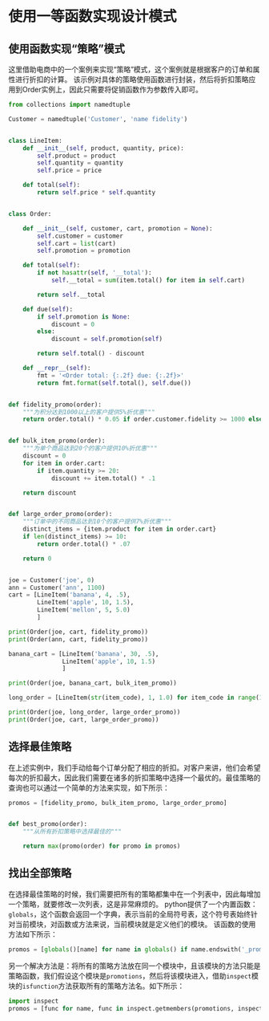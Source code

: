 # 使用一等函数实现设计模式
## 使用函数实现“策略”模式
这里借助电商中的一个案例来实现“策略”模式，这个案例就是根据客户的订单和属性进行折扣的计算。
该示例对具体的策略使用函数进行封装，然后将折扣策略应用到Order实例上，因此只需要将促销函数作为参数传入即可。

```python
from collections import namedtuple

Customer = namedtuple('Customer', 'name fidelity')


class LineItem:
    def __init__(self, product, quantity, price):
        self.product = product
        self.quantity = quantity
        self.price = price

    def total(self):
        return self.price * self.quantity


class Order:

    def __init__(self, customer, cart, promotion = None):
        self.customer = customer
        self.cart = list(cart)
        self.promotion = promotion

    def total(self):
        if not hasattr(self, '__total'):
            self.__total = sum(item.total() for item in self.cart)

        return self.__total

    def due(self):
        if self.promotion is None:
            discount = 0
        else:
            discount = self.promotion(self)

        return self.total() - discount

    def __repr__(self):
        fmt = '<Order total: {:.2f} due: {:.2f}>'
        return fmt.format(self.total(), self.due())


def fidelity_promo(order):
    """为积分达到1000以上的客户提供5%折优惠"""
    return order.total() * 0.05 if order.customer.fidelity >= 1000 else 0


def bulk_item_promo(order):
    """为单个商品达到20个的客户提供10%折优惠"""
    discount = 0
    for item in order.cart:
        if item.quantity >= 20:
            discount += item.total() * .1

    return discount


def large_order_promo(order):
    """订单中的不同商品达到10个的客户提供7%折优惠"""
    distinct_items = {item.product for item in order.cart}
    if len(distinct_items) >= 10:
        return order.total() * .07

    return 0


joe = Customer('joe', 0)
ann = Customer('ann', 1100)
cart = [LineItem('banana', 4, .5),
        LineItem('apple', 10, 1.5),
        LineItem('mellon', 5, 5.0)
        ]

print(Order(joe, cart, fidelity_promo))
print(Order(ann, cart, fidelity_promo))

banana_cart = [LineItem('banana', 30, .5),
               LineItem('apple', 10, 1.5)
               ]

print(Order(joe, banana_cart, bulk_item_promo))

long_order = [LineItem(str(item_code), 1, 1.0) for item_code in range(10)]

print(Order(joe, long_order, large_order_promo))
print(Order(joe, cart, large_order_promo))

```

## 选择最佳策略

在上述实例中，我们手动给每个订单分配了相应的折扣。对客户来讲，他们会希望每次的折扣最大，因此我们需要在诸多的折扣策略中选择一个最优的。最佳策略的查询也可以通过一个简单的方法来实现，如下所示：

```python
promos = [fidelity_promo, bulk_item_promo, large_order_promo]


def best_promo(order):
    """从所有折扣策略中选择最佳的"""

    return max(promo(order) for promo in promos)
```

## 找出全部策略
在选择最佳策略的时候，我们需要把所有的策略都集中在一个列表中，因此每增加一个策略，就要修改一次列表，这是非常麻烦的。
python提供了一个内置函数：`globals`，这个函数会返回一个字典，表示当前的全局符号表，这个符号表始终针对当前模块，对函数或方法来说，当前模块就是定义他们的模块。
该函数的使用方法如下所示：

```python
promos = [globals()[name] for name in globals() if name.endswith('_promo') and name != 'best_promo']
```

另一个解决方法是：将所有的策略方法放在同一个模块中，且该模块的方法只能是策略函数，我们假设这个模块是`promotions`，然后将该模块进入，借助`inspect`模块的`isfunction`方法获取所有的策略方法名。如下所示：

```python
import inspect
promos = [func for name, func in inspect.getmembers(promotions, inspect.isfunction)]
```


